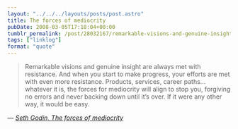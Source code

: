 ```yaml
---
layout: "../../../layouts/posts/post.astro"
title: The forces of mediocrity
pubDate: 2008-03-05T17:18:04+00:00
tumblr_permalink: /post/28032167/remarkable-visions-and-genuine-insight-are-always
tags: ["linklog"]
format: "quote"
---
```


> Remarkable visions and genuine insight are always met with resistance. And when you start to make progress, your efforts are met with even more resistance. Products, services, career paths&hellip; whatever it is, the forces for mediocrity will align to stop you, forgiving no errors and never backing down until it&rsquo;s over. If it were any other way, it would be easy.

— <cite>[Seth Godin, _The forces of mediocrity_](https://seths.blog/2008/03/the-forces-of-m/)</cite>
